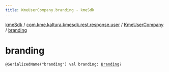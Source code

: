 ```yaml
---
title: KmeUserCompany.branding - kmeSdk
---
```


[kmeSdk](../../index.html) / [com.kme.kaltura.kmesdk.rest.response.user](../index.html) / [KmeUserCompany](index.html) / [branding](./branding.html)

# branding

`@SerializedName("branding") val branding: `[`Branding`](-branding/index.html)`?`